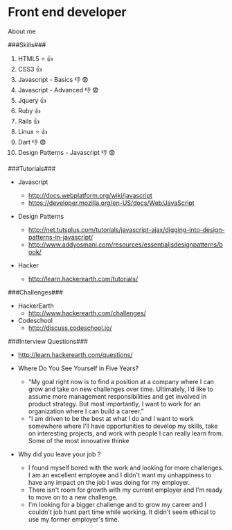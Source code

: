 Front end developer
==================

About me


###Skills###

1.  HTML5   :star: :+1:
2.  CSS3    :+1:
3.  Javascript - Basics  :-1: :fearful:
4.  Javascript - Advanced  :-1: :fearful:
5.  Jquery :+1:
6.  Ruby :+1:  
7.  Rails :+1:
8.  Linux :star: :+1:
9.  Dart :-1: :fearful:
10. Design Patterns - Javascript :-1: :fearful:


###Tutorials###

* Javascript
  * http://docs.webplatform.org/wiki/javascript
  * https://developer.mozilla.org/en-US/docs/Web/JavaScript
  
* Design Patterns
  * http://net.tutsplus.com/tutorials/javascript-ajax/digging-into-design-patterns-in-javascript/
  * http://www.addyosmani.com/resources/essentialjsdesignpatterns/book/

* Hacker
  * http://learn.hackerearth.com/tutorials/


###Challenges###

* HackerEarth
  * http://www.hackerearth.com/challenges/
* Codeschool
  * http://discuss.codeschool.io/
  
###Interview Questions###

* http://learn.hackerearth.com/questions/

* Where Do You See Yourself in Five Years?
  * “My goal right now is to find a position at a company where I can grow and take on new challenges over time. Ultimately, I’d like to assume more management responsibilities and get involved in product strategy. But most importantly, I want to work for an organization where I can build a career.”
  * “I am driven to be the best at what I do and I want to work somewhere where I’ll have opportunities to develop my skills, take on interesting projects, and work with people I can really learn from. Some of the most innovative thinke

* Why did you leave your job ?
  * I found myself bored with the work and looking for more challenges. I am an excellent employee and I didn't want my unhappiness to have any impact on the job I was doing for my employer.
  * There isn't room for growth with my current employer and I'm ready to move on to a new challenge.
  * I'm looking for a bigger challenge and to grow my career and I couldn't job hunt part time while working. It       didn't seem ethical to use my former employer's time.
